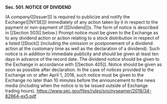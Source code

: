 **Sec. 501. NOTICE OF DIVIDEND**

(A company([[Issuer]]) is required to publicize and notify the Exchange([[NYSE]]) immediately of any action taken by it in respect to the payment or non-payment of [[Dividend]]s. The form of notice is described in [[Section 503]] below.) Prompt notice must be given to the Exchange as to any dividend action or action relating to a stock distribution in respect of a listed [[Stock]] (including the omission or postponement of a dividend action at the customary time as well as the declaration of a dividend). Such notice is in addition to immediate publicity and should be given at least ten days in advance of the record date. The dividend notice should be given to the Exchange in accordance with [[Section 405]]. Notice should be given as soon as possible after declaration. In the case of notices provided to the Exchange on or after April 1, 2018, such notice must be given to the Exchange no later than 10 minutes before the announcement to the news media (including when the notice is to be issued outside of Exchange trading hours).
https://www.sec.gov/files/rules/sro/nyseamer/2018/34-82864-ex5.pdf